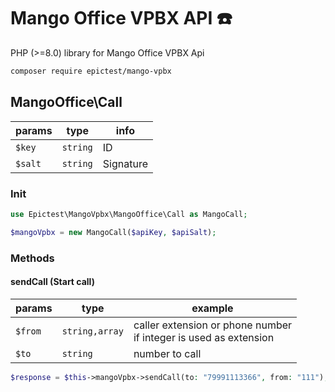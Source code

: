 # Mango Office VPBX API ☎️

PHP (>=8.0) library for Mango Office VPBX Api


```sh
composer require epictest/mango-vpbx
```


## MangoOffice\Call

| params    | type     | info      |
| --------- | -------- | --------- |
| `$key`    | `string` | ID        |
| `$salt`   | `string` | Signature |

### Init

```php
use Epictest\MangoVpbx\MangoOffice\Call as MangoCall;

$mangoVpbx = new MangoCall($apiKey, $apiSalt);
```

### Methods
#### sendCall (Start call)

| params  | type           | example                                                             |
| ------- | -------------- | ------------------------------------------------------------------- |
| `$from` | `string,array` | caller extension or phone number<br >if integer is used as extension|
| `$to`   | `string`       | number to call                                                      |


```php 
$response = $this->mangoVpbx->sendCall(to: "79991113366", from: "111");
```

